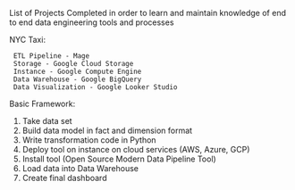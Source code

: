 List of Projects Completed in order to learn and maintain knowledge of end to end data engineering tools and processes

NYC Taxi:

     ETL Pipeline - Mage
     Storage - Google Cloud Storage
     Instance - Google Compute Engine
     Data Warehouse - Google BigQuery
     Data Visualization - Google Looker Studio




Basic Framework:



1. Take data set
2. Build data model in fact and dimension format
3. Write transformation code in Python
4. Deploy tool on instance on cloud services (AWS, Azure, GCP)
5. Install tool (Open Source Modern Data Pipeline Tool)
6. Load data into Data Warehouse
7. Create final dashboard

